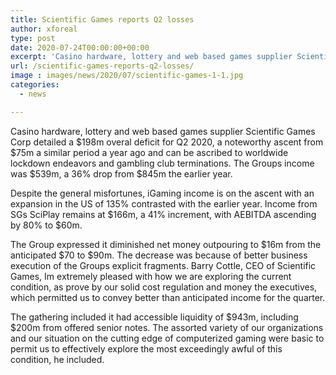 ```yaml
---
title: Scientific Games reports Q2 losses
author: xforeal 
type: post
date: 2020-07-24T00:00:00+00:00
excerpt: 'Casino hardware, lottery and web based games supplier Scientific Games Corp announced a $198m overal deficit for Q2 2020, a critical ascent from $75m a similar period a year ago and can be credited to worldwide lockdown endeavors and club closures '
url: /scientific-games-reports-q2-losses/
image : images/news/2020/07/scientific-games-1-1.jpg
categories:
  - news

---
```

Casino hardware, lottery and web based games supplier Scientific Games Corp detailed a $198m overal deficit for Q2 2020, a noteworthy ascent from $75m a similar period a year ago and can be ascribed to worldwide lockdown endeavors and gambling club terminations. The Groups income was $539m, a 36&percnt; drop from $845m the earlier year. 

Despite the general misfortunes, iGaming income is on the ascent with an expansion in the US of 135&percnt; contrasted with the earlier year. Income from SGs SciPlay remains at $166m, a 41&percnt; increment, with AEBITDA ascending by 80&percnt; to $60m. 

The Group expressed it diminished net money outpouring to $16m from the anticipated $70 to $90m. The decrease was because of better business execution of the Groups explicit fragments. Barry Cottle, CEO of Scientific Games, Im extremely pleased with how we are exploring the current condition, as prove by our solid cost regulation and money the executives, which permitted us to convey better than anticipated income for the quarter. 

The gathering included it had accessible liquidity of $943m, including $200m from offered senior notes. The assorted variety of our organizations and our situation on the cutting edge of computerized gaming were basic to permit us to effectively explore the most exceedingly awful of this condition, he included.